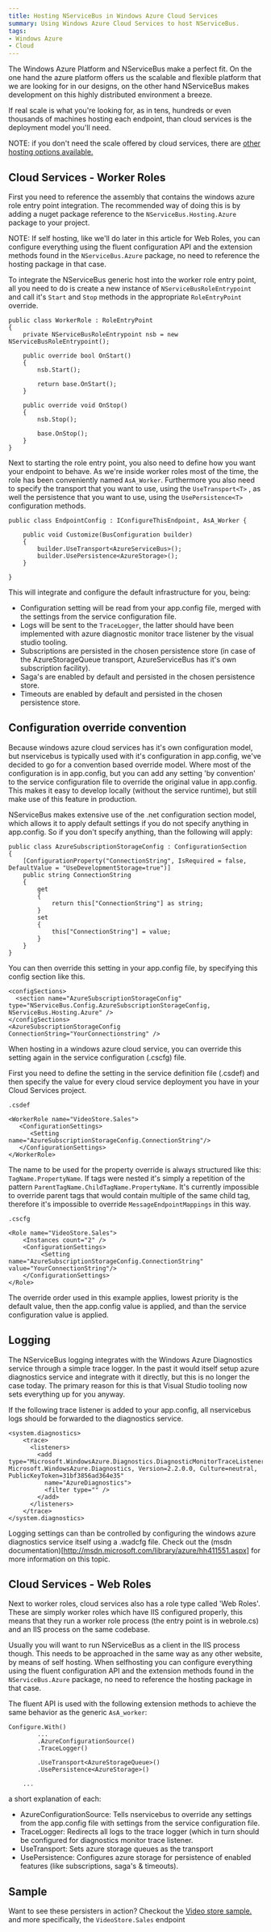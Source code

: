 ```yaml
---
title: Hosting NServiceBus in Windows Azure Cloud Services
summary: Using Windows Azure Cloud Services to host NServiceBus.
tags: 
- Windows Azure
- Cloud
---
```


The Windows Azure Platform and NServiceBus make a perfect fit. On the one hand the azure platform offers us the scalable and flexible platform that we are looking for in our designs, on the other hand NServiceBus makes development on this highly distributed environment a breeze.

If real scale is what you're looking for, as in tens, hundreds or even thousands of machines hosting each endpoint, than cloud services is the deployment model you'll need.

NOTE: if you don't need the scale offered by cloud services, there are [other hosting options available.](/nservicebus/hosting-nservicebus-in-windows-azure)


Cloud Services - Worker Roles
-----------------

First you need to reference the assembly that contains the windows azure role entry point integration. The recommended way of doing this is by adding a nuget package reference to the `NServiceBus.Hosting.Azure` package to your project.

NOTE: If self hosting, like we'll do later in this article for Web Roles, you can configure everything using the fluent configuration API and the extension methods found in the `NServiceBus.Azure` package, no need to reference the hosting package in that case.

To integrate the NServiceBus generic host into the worker role entry point, all you need to do is create a new instance of `NServiceBusRoleEntrypoint` and call it's `Start` and `Stop` methods in the appropriate `RoleEntryPoint` override.

    public class WorkerRole : RoleEntryPoint
    {
        private NServiceBusRoleEntrypoint nsb = new NServiceBusRoleEntrypoint();

        public override bool OnStart()
        {
            nsb.Start();

            return base.OnStart();
        }

        public override void OnStop()
        {
            nsb.Stop();

            base.OnStop();
        }
    }

Next to starting the role entry point, you also need to define how you want your endpoint to behave. As we're inside worker roles most of the time, the role has been conveniently named `AsA_Worker`. Furthermore you also need to specify the transport that you want to use, using the `UseTransport<T>` , as well the persistence that you want to use, using the `UsePersistence<T>` configuration methods.

    public class EndpointConfig : IConfigureThisEndpoint, AsA_Worker {
    
     	public void Customize(BusConfiguration builder)
        {
            builder.UseTransport<AzureServiceBus>();
            builder.UsePersistence<AzureStorage>();
        }
    
    }

This will integrate and configure the default infrastructure for you, being:

* Configuration setting will be read from your app.config file, merged with the settings from the service configuration file.
* Logs will be sent to the `TraceLogger`, the latter should have been implemented with azure diagnostic monitor trace listener by the visual studio tooling.
* Subscriptions are persisted in the chosen persistence store (in case of the AzureStorageQueue transport, AzureServiceBus has it's own subscription facility).
* Saga's are enabled by default and persisted in the chosen persistence store.
* Timeouts are enabled by default and persisted in the chosen persistence store.

Configuration override convention
---------------------------------

Because windows azure cloud services has it's own configuration model, but nservicebus is typically used with it's configuration in app.config, we've decided to go for a convention based override model. Where most of the configuration is in app.config, but you can add any setting 'by convention' to the service configuration file to override the original value in app.config. This makes it easy to develop locally (without the service runtime), but still make use of this feature in production.

NServiceBus makes extensive use of the .net configuration section model, which allows it to apply default settings if you do not specify anything in app.config. So if you don't specify anything, than the following will apply:

	public class AzureSubscriptionStorageConfig : ConfigurationSection
    {
        [ConfigurationProperty("ConnectionString", IsRequired = false, DefaultValue = "UseDevelopmentStorage=true")]
        public string ConnectionString
        {
            get
            {
                return this["ConnectionString"] as string;
            }
            set
            {
                this["ConnectionString"] = value;
            }
        }
    }

You can then override this setting in your app.config file, by specifying this config section like this.

	<configSections>
	  <section name="AzureSubscriptionStorageConfig" type="NServiceBus.Config.AzureSubscriptionStorageConfig, NServiceBus.Hosting.Azure" />
	</configSections>
	<AzureSubscriptionStorageConfig ConnectionString="YourConnectionstring" />

When hosting in a windows azure cloud service, you can override this setting again in the service configuration (.cscfg) file. 

First you need to define the setting in the service definition file (.csdef) and then specify the value for every cloud service deployment you have in your Cloud Services project.

`.csdef`

	<WorkerRole name="VideoStore.Sales">
	   <ConfigurationSettings>
	      <Setting name="AzureSubscriptionStorageConfig.ConnectionString"/>
	   </ConfigurationSettings>
	</WorkerRole>

The name to be used for the property override is always structured like this: `TagName.PropertyName`. If tags were nested it's simply a repetition of the pattern `ParentTagName.ChildTagName.PropertyName`. It's currently impossible to override parent tags that would contain multiple of the same child tag, therefore it's impossible to override `MessageEndpointMappings` in this way.

`.cscfg`

	<Role name="VideoStore.Sales">
	    <Instances count="2" />
	    <ConfigurationSettings>
	         <Setting name="AzureSubscriptionStorageConfig.ConnectionString" value="YourConnectionString"/>
	    </ConfigurationSettings>
	</Role>

The override order used in this example applies, lowest priority is the default value, then the app.config value is applied, and than the service configuration value is applied.

Logging
-------

The NServiceBus logging integrates with the Windows Azure Diagnostics service through a simple trace logger. In the past it would itself setup azure diagnostics service and integrate with it directly, but this is no longer the case today. The primary reason for this is that Visual Studio tooling now sets everything up for you anyway.

If the following trace listener is added to your app.config, all nservicebus logs should be forwarded to the diagnostics service.

	<system.diagnostics>
		<trace>
		  <listeners>
		    <add type="Microsoft.WindowsAzure.Diagnostics.DiagnosticMonitorTraceListener, Microsoft.WindowsAzure.Diagnostics, Version=2.2.0.0, Culture=neutral, PublicKeyToken=31bf3856ad364e35"
		      name="AzureDiagnostics">
		      <filter type="" />
		    </add>
		  </listeners>
		</trace>
	</system.diagnostics>

Logging settings can than be controlled by configuring the windows azure diagnostics service itself using a .wadcfg file. Check out the (msdn documentation)[http://msdn.microsoft.com/library/azure/hh411551.aspx] for more information on this topic.

Cloud Services - Web Roles
-----------------

Next to worker roles, cloud services also has a role type called 'Web Roles'. These are simply worker roles which have IIS configured properly, this means that they run a worker role process (the entry point is in webrole.cs) and an IIS process on the same codebase.

Usually you will want to run NServiceBus as a client in the IIS process though. This needs to be approached in the same way as any other website, by means of self hosting. When  selfhosting you can configure everything using the fluent configuration API and the extension methods found in the `NServiceBus.Azure` package, no need to reference the hosting package in that case.

The fluent API is used with the following extension methods to achieve the same behavior as the generic `AsA_worker`:

	Configure.With()
            ...
            .AzureConfigurationSource()
            .TraceLogger()

            .UseTransport<AzureStorageQueue>()
            .UsePersistence<AzureStorage>()
		
	    ...

a short explanation of each:

* AzureConfigurationSource: Tells nservicebus to override any settings from the app.config file with settings from the service configuration file.
* TraceLogger: Redirects all logs to the trace logger (which in turn should be configured for diagnostics monitor trace listener.
* UseTransport<AzureStorageQueue>: Sets azure storage queues as the transport
* UsePersistence: Configures azure storage for persistence of enabled features (like subscriptions, saga's & timeouts).


Sample
------

Want to see these persisters in action? Checkout the [Video store sample.](https://github.com/Particular/NServiceBus.Azure.Samples/tree/master/VideoStore.AzureStorageQueues.Cloud) and more specifically, the `VideoStore.Sales` endpoint
